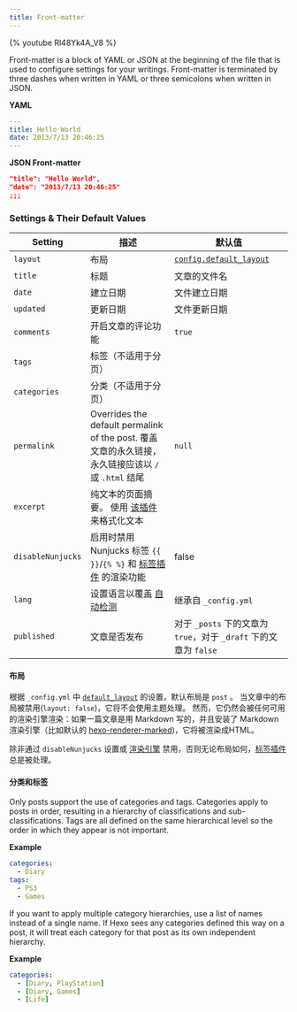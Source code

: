 ```yaml
---
title: Front-matter
---
```


{% youtube Rl48Yk4A_V8 %}

Front-matter is a block of YAML or JSON at the beginning of the file that is used to configure settings for your writings. Front-matter is terminated by three dashes when written in YAML or three semicolons when written in JSON.

**YAML**

```yaml
---
title: Hello World
date: 2013/7/13 20:46:25
---
```

**JSON Front-matter**

```json
"title": "Hello World",
"date": "2013/7/13 20:46:25"
;;;
```

### Settings & Their Default Values

| Setting           | 描述                                                                              | 默认值                                                    |
| ----------------- | ------------------------------------------------------------------------------- | ------------------------------------------------------ |
| `layout`          | 布局                                                                              | [`config.default_layout`](/docs/configuration#Writing) |
| `title`           | 标题                                                                              | 文章的文件名                                                 |
| `date`            | 建立日期                                                                            | 文件建立日期                                                 |
| `updated`         | 更新日期                                                                            | 文件更新日期                                                 |
| `comments`        | 开启文章的评论功能                                                                       | `true`                                                 |
| `tags`            | 标签（不适用于分页）                                                                      |                                                        |
| `categories`      | 分类（不适用于分页）                                                                      |                                                        |
| `permalink`       | Overrides the default permalink of the post. 覆盖文章的永久链接，永久链接应该以 `/` 或 `.html` 结尾 | `null`                                                 |
| `excerpt`         | 纯文本的页面摘要。 使用 [该插件](/zh-cn/docs/tag-plugins#文章摘要和截断) 来格式化文本                      |                                                        |
| `disableNunjucks` | 启用时禁用 Nunjucks 标签 `{{ }}`/`{% %}` 和 [标签插件](/zh-cn/docs/tag-plugins) 的渲染功能       | false                                                  |
| `lang`            | 设置语言以覆盖 [自动检测](/zh-cn/docs/internationalization#路径)                             | 继承自 `_config.yml`                                      |
| `published`       | 文章是否发布                                                                          | 对于 `_posts` 下的文章为 `true`，对于 `_draft` 下的文章为 `false`     |

#### 布局

根据 `_config.yml` 中 [`default_layout`](/zh-cn/docs/configuration#文章) 的设置，默认布局是 `post` 。 当文章中的布局被禁用(`layout: false`)，它将不会使用主题处理。 然而，它仍然会被任何可用的渲染引擎渲染：如果一篇文章是用 Markdown 写的，并且安装了 Markdown 渲染引擎（比如默认的 [hexo-renderer-marked](https://github.com/hexojs/hexo-renderer-marked))，它将被渲染成HTML。

除非通过 `disableNunjucks` 设置或 [渲染引擎](/zh-cn/api/renderer#禁用-Nunjucks-标签) 禁用，否则无论布局如何，[标签插件](/zh-cn/docs/tag-plugins) 总是被处理。

#### 分类和标签

Only posts support the use of categories and tags. Categories apply to posts in order, resulting in a hierarchy of classifications and sub-classifications. Tags are all defined on the same hierarchical level so the order in which they appear is not important.

**Example**

```yaml
categories:
  - Diary
tags:
  - PS3
  - Games
```

If you want to apply multiple category hierarchies, use a list of names instead of a single name. If Hexo sees any categories defined this way on a post, it will treat each category for that post as its own independent hierarchy.

**Example**

```yaml
categories:
  - [Diary, PlayStation]
  - [Diary, Games]
  - [Life]
```
